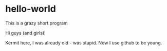 # hello-world
This is a grazy short program

Hi guys (and girls)!

Kermit here, I was already old - was stupid. Now I use github to be young. 
